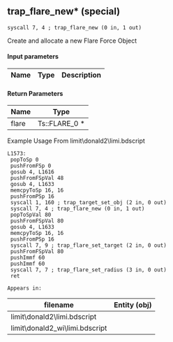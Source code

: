 ## trap_flare_new* (special)

`syscall 7, 4 ; trap_flare_new (0 in, 1 out)`

Create and allocate a new Flare Force Object

#### Input parameters
| Name | Type | Description
|------|------|------------


#### Return Parameters
| Name | Type
|------|-----
| flare   | Ts::FLARE_0 *   
Example Usage From limit\donald2\limi.bdscript
```plaintext
L1573:
 popToSp 0
 pushFromFSp 0
 gosub 4, L1616
 pushFromFSpVal 48
 gosub 4, L1633
 memcpyToSp 16, 16
 pushFromPSp 16
 syscall 1, 160 ; trap_target_set_obj (2 in, 0 out)
 syscall 7, 4 ; trap_flare_new (0 in, 1 out)
 popToSpVal 80
 pushFromFSpVal 80
 gosub 4, L1633
 memcpyToSp 16, 16
 pushFromPSp 16
 syscall 7, 9 ; trap_flare_set_target (2 in, 0 out)
 pushFromFSpVal 80
 pushImmf 60
 pushImmf 60
 syscall 7, 7 ; trap_flare_set_radius (3 in, 0 out)
 ret
```





	Appears in:
| filename | Entity (obj)
|----------|-------------
| limit\donald2\limi.bdscript       |           
| limit\donald2_wi\limi.bdscript       |           



